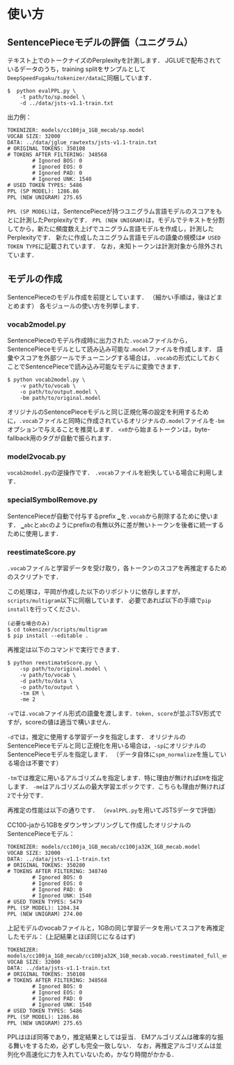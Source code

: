 # 使い方
## SentencePieceモデルの評価（ユニグラム）
テキスト上でのトークナイズのPerplexityを計測します．
JGLUEで配布されているデータのうち，training splitをサンプルとして`DeepSpeedFugaku/tokenizer/data`に同梱しています．


```
$  python evalPPL.py \
    -t path/to/sp.model \
    -d ../data/jsts-v1.1-train.txt
```

出力例：
```
TOKENIZER: models/cc100ja_1GB_mecab/sp.model
VOCAB SIZE: 32000
DATA: ../data/jglue_rawtexts/jsts-v1.1-train.txt
# ORIGINAL TOKENS: 350108
# TOKENS AFTER FILTERING: 348568
        # Ignored BOS: 0
        # Ignored EOS: 0
        # Ignored PAD: 0
        # Ignored UNK: 1540
# USED TOKEN TYPES: 5486
PPL (SP MODEL): 1286.86
PPL (NEW UNIGRAM) 275.65
```

`PPL (SP MODEL)`は，SentencePieceが持つユニグラム言語モデルのスコアをもとに計測したPerplexityです．
`PPL (NEW UNIGRAM)`は，モデルでテキストを分割してから，新たに頻度数え上げでユニグラム言語モデルを作成し，計測したPerplexityです．
新たに作成したユニグラム言語モデルの語彙の規模は`# USED TOKEN TYPE`に記載されています．
なお，未知トークンは計測対象から除外されています．

## モデルの作成
SentencePieceのモデル作成を前提としています．
（細かい手順は，後ほどまとめます）
各モジュールの使い方を列挙します．

### vocab2model.py
SentencePieceのモデル作成時に出力された`.vocab`ファイルから，SentencePieceモデルとして読み込み可能な`.model`ファイルを作成します．
語彙やスコアを外部ツールでチューニングする場合は，`.vocab`の形式にしておくことでSentencePieceで読み込み可能なモデルに変換できます．

```
$ python vocab2model.py \
    -v path/to/vocab \
    -o path/to/output.model \
    -bm path/to/original.model
```

オリジナルのSentencePieceモデルと同じ正規化等の設定を利用するために，`.vocab`ファイルと同時に作成されているオリジナルの`.model`ファイルを`-bm`オプションで与えることを推奨します．
`<x0`から始まるトークンは，byte-fallback用のタグが自動で振られます．

### model2vocab.py
`vocab2model.py`の逆操作です．
`.vocab`ファイルを紛失している場合に利用します．

### specialSymbolRemove.py
SentencePieceが自動で付与するprefix `▁`を`.vocab`から削除するために使います．
`▁abc`と`abc`のようにprefixの有無以外に差が無いトークンを後者に統一するために使用します．

### reestimateScore.py
`.vocab`ファイルと学習データを受け取り，各トークンのスコアを再推定するためのスクリプトです．

この処理は，平岡が作成した以下のリポジトリに依存しますが，`scripts/multigram`以下に同梱しています．
必要であれば以下の手順で`pip install`を行ってください．
```
(必要な場合のみ)
$ cd tokenizer/scripts/multigram
$ pip install --editable .
```

再推定は以下のコマンドで実行できます．
```
$ python reestimateScore.py \
    -sp path/to/original.model \
    -v path/to/vocab \
    -d path/to/data \
    -o path/to/output \
    -tm EM \
    -me 2
```

`-v`では`.vocab`ファイル形式の語彙を渡します．`token, score`が並ぶTSV形式ですが，scoreの値は適当で構いません．

`-d`では，推定に使用する学習データを指定します．
オリジナルのSentencePieceモデルと同じ正規化を用いる場合は，`-sp`にオリジナルのSentencePieceモデルを指定します．
（データ自体に`spm_normalize`を施している場合は不要です）

`-tm`では推定に用いるアルゴリズムを指定します．特に理由が無ければ`EM`を指定します．
`-me`はアルゴリズムの最大学習エポックです．こちらも理由が無ければ`2`で十分です．


再推定の性能は以下の通りです．
（`evalPPL.py`を用いてJSTSデータで評価）

CC100-jaから1GBをダウンサンプリングして作成したオリジナルのSentencePieceモデル：
```
TOKENIZER: models/cc100ja_1GB_mecab/cc100ja32K_1GB_mecab.model
VOCAB SIZE: 32000
DATA: ../data/jsts-v1.1-train.txt
# ORIGINAL TOKENS: 350280
# TOKENS AFTER FILTERING: 348740
        # Ignored BOS: 0
        # Ignored EOS: 0
        # Ignored PAD: 0
        # Ignored UNK: 1540
# USED TOKEN TYPES: 5479
PPL (SP MODEL): 1204.34
PPL (NEW UNIGRAM) 274.00
```

上記モデルのvocabファイルと，1GBの同じ学習データを用いてスコアを再推定したモデル：
(上記結果とほぼ同じになるはず)
```
TOKENIZER: models/cc100ja_1GB_mecab/cc100ja32K_1GB_mecab.vocab.reestimated_full_em2ep.model
VOCAB SIZE: 32000
DATA: ../data/jsts-v1.1-train.txt
# ORIGINAL TOKENS: 350108
# TOKENS AFTER FILTERING: 348568
        # Ignored BOS: 0
        # Ignored EOS: 0
        # Ignored PAD: 0
        # Ignored UNK: 1540
# USED TOKEN TYPES: 5486
PPL (SP MODEL): 1286.86
PPL (NEW UNIGRAM) 275.65
```

PPLはほぼ同等であり，推定結果としては妥当．
EMアルゴリズムは確率的な振る舞いをするため，必ずしも完全一致しない．
なお，再推定アルゴリズムは並列化や高速化に力を入れていないため，かなり時間がかかる．

